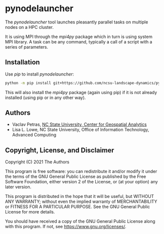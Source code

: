 # pynodelauncher

The *pynodelauncher* tool launches pleasantly parallel tasks on multiple nodes
on a HPC cluster.

It is using MPI through the *mpi4py* package which in turn is using system MPI library.
A task can be any command, typically a call of a script with a series of parameters.

## Installation

Use *pip* to install *pynodelauncher*:

```sh
python -m pip install git+https://github.com/ncsu-landscape-dynamics/pynodelauncher.git
```

This will also install the *mpi4py* package (again using pip) if it is not already
installed (using pip or in any other way).

## Authors

* Vaclav Petras, [NC State University, Center for Geospatial Analytics](https://geospatial.ncsu.edu/)
* Lisa L. Lowe, NC State University, Office of Information Technology, Advanced Computing

## Copyright, License, and Disclaimer

Copyright (C) 2021 The Authors

This program is free software: you can redistribute it and/or modify
it under the terms of the GNU General Public License as published by
the Free Software Foundation, either version 2 of the License, or
(at your option) any later version.

This program is distributed in the hope that it will be useful,
but WITHOUT ANY WARRANTY; without even the implied warranty of
MERCHANTABILITY or FITNESS FOR A PARTICULAR PURPOSE. See the
GNU General Public License for more details.

You should have received a copy of the GNU General Public License
along with this program. If not, see <https://www.gnu.org/licenses/>.
